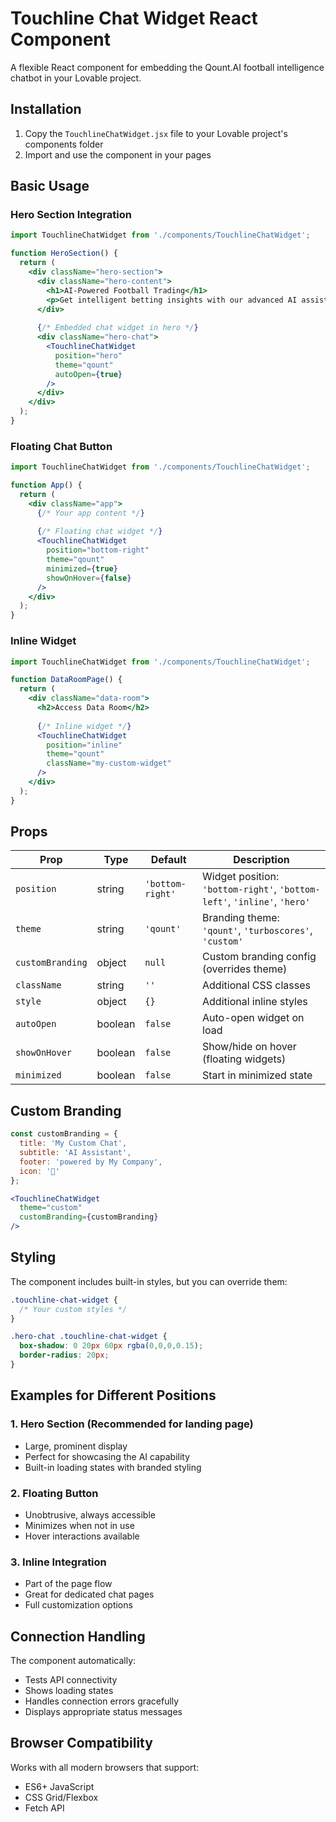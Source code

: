 # Touchline Chat Widget React Component

A flexible React component for embedding the Qount.AI football intelligence chatbot in your Lovable project.

## Installation

1. Copy the `TouchlineChatWidget.jsx` file to your Lovable project's components folder
2. Import and use the component in your pages

## Basic Usage

### Hero Section Integration
```jsx
import TouchlineChatWidget from './components/TouchlineChatWidget';

function HeroSection() {
  return (
    <div className="hero-section">
      <div className="hero-content">
        <h1>AI-Powered Football Trading</h1>
        <p>Get intelligent betting insights with our advanced AI assistant</p>
      </div>
      
      {/* Embedded chat widget in hero */}
      <div className="hero-chat">
        <TouchlineChatWidget 
          position="hero"
          theme="qount"
          autoOpen={true}
        />
      </div>
    </div>
  );
}
```

### Floating Chat Button
```jsx
import TouchlineChatWidget from './components/TouchlineChatWidget';

function App() {
  return (
    <div className="app">
      {/* Your app content */}
      
      {/* Floating chat widget */}
      <TouchlineChatWidget 
        position="bottom-right"
        theme="qount"
        minimized={true}
        showOnHover={false}
      />
    </div>
  );
}
```

### Inline Widget
```jsx
import TouchlineChatWidget from './components/TouchlineChatWidget';

function DataRoomPage() {
  return (
    <div className="data-room">
      <h2>Access Data Room</h2>
      
      {/* Inline widget */}
      <TouchlineChatWidget 
        position="inline"
        theme="qount"
        className="my-custom-widget"
      />
    </div>
  );
}
```

## Props

| Prop | Type | Default | Description |
|------|------|---------|-------------|
| `position` | string | `'bottom-right'` | Widget position: `'bottom-right'`, `'bottom-left'`, `'inline'`, `'hero'` |
| `theme` | string | `'qount'` | Branding theme: `'qount'`, `'turboscores'`, `'custom'` |
| `customBranding` | object | `null` | Custom branding config (overrides theme) |
| `className` | string | `''` | Additional CSS classes |
| `style` | object | `{}` | Additional inline styles |
| `autoOpen` | boolean | `false` | Auto-open widget on load |
| `showOnHover` | boolean | `false` | Show/hide on hover (floating widgets) |
| `minimized` | boolean | `false` | Start in minimized state |

## Custom Branding

```jsx
const customBranding = {
  title: 'My Custom Chat',
  subtitle: 'AI Assistant',
  footer: 'powered by My Company',
  icon: '🤖'
};

<TouchlineChatWidget 
  theme="custom"
  customBranding={customBranding}
/>
```

## Styling

The component includes built-in styles, but you can override them:

```css
.touchline-chat-widget {
  /* Your custom styles */
}

.hero-chat .touchline-chat-widget {
  box-shadow: 0 20px 60px rgba(0,0,0,0.15);
  border-radius: 20px;
}
```

## Examples for Different Positions

### 1. Hero Section (Recommended for landing page)
- Large, prominent display
- Perfect for showcasing the AI capability
- Built-in loading states with branded styling

### 2. Floating Button
- Unobtrusive, always accessible
- Minimizes when not in use
- Hover interactions available

### 3. Inline Integration
- Part of the page flow
- Great for dedicated chat pages
- Full customization options

## Connection Handling

The component automatically:
- Tests API connectivity
- Shows loading states
- Handles connection errors gracefully
- Displays appropriate status messages

## Browser Compatibility

Works with all modern browsers that support:
- ES6+ JavaScript
- CSS Grid/Flexbox
- Fetch API
